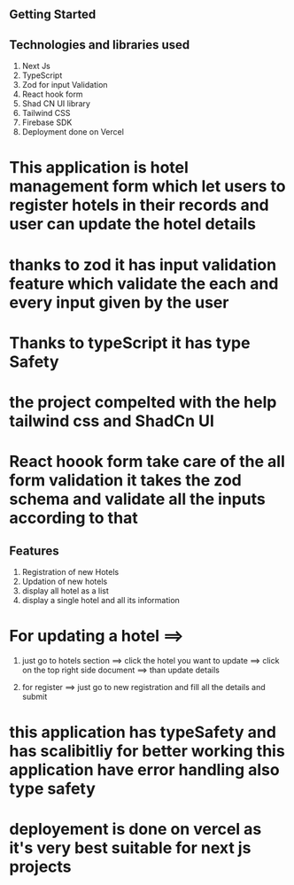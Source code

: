 ## Getting Started 

## Technologies and libraries used

1. Next Js
2. TypeScript
3. Zod for input Validation
4. React hook form
5. Shad CN UI library
6. Tailwind CSS
7. Firebase SDK 
8. Deployment done on Vercel

# This application is hotel management form which let users to register hotels in their records and user can update the hotel details 

# thanks to zod it has input validation feature which validate the each and every input given by the user

# Thanks to typeScript it has type Safety 

# the project compelted with the help tailwind css and ShadCn UI

# React hoook form take care of the all form validation it takes the zod schema and validate all the inputs according to that

## Features
1. Registration of new Hotels
2. Updation of new hotels
3. display all hotel as a list
4. display a single hotel and all its information

# For updating a hotel ==>

1. just go to hotels section ==> click the hotel you want to update ==> click on the top right side document ==> than update details

2. for register ==> just go to new registration and fill all the details and submit

# this application has typeSafety and has scalibitliy for better working this application have error handling also type safety 

# deployement is done on vercel as it's very best suitable for next js projects

